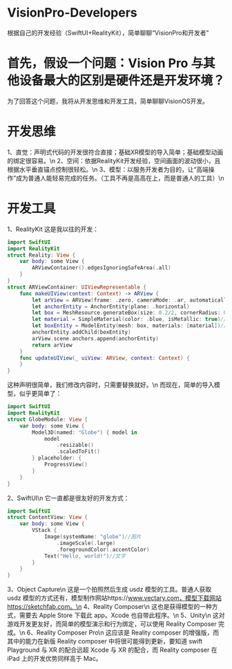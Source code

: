 # VisionPro-Developers
根据自己的开发经验（SwiftUI+RealityKit），简单聊聊“VisionPro和开发者”
# 首先，假设一个问题：Vision Pro 与其他设备最大的区别是硬件还是开发环境？
为了回答这个问题，我将从开发思维和开发工具，简单聊聊VisionOS开发。
# 开发思维
1、直觉：声明式代码的开发很符合直接；基础XR模型的导入简单；基础模型动画的绑定很容易。\n
2、空间：依据RealityKit开发经验，空间画面的波动很小，且根据水平垂直锚点控制很轻松。\n
3、模型：以服务开发者为目的，让“高端操作”成为普通人能轻易完成的任务。（工具不再是高高在上，而是普通人的工具）\n
# 开发工具
1、RealityKit
这是我以往的开发：
```swift
import SwiftUI
import RealityKit
struct Reality: View {
    var body: some View {
        ARViewContainer().edgesIgnoringSafeArea(.all)
    }
}
struct ARViewContainer: UIViewRepresentable {
    func makeUIView(context: Context) -> ARView {
        let arView = ARView(frame: .zero, cameraMode: .ar, automaticallyConfigureSession: true)
        let anchorEntity = AnchorEntity(plane: .horizontal)
        let box = MeshResource.generateBox(size: 0.2/2, cornerRadius: 0.05/5)//形状
        let material = SimpleMaterial(color: .blue, isMetallic: true)//颜色
        let boxEntity = ModelEntity(mesh: box, materials: [material])//实体(正方体=颜色+形状)
        anchorEntity.addChild(boxEntity)
        arView.scene.anchors.append(anchorEntity)
        return arView
    }
    func updateUIView(_ uiView: ARView, context: Context) {
    }
}
```
这种声明很简单，我们修改内容时，只需要替换就好。\n
而现在，简单的导入模型，似乎更简单了：
```swift
import SwiftUI
import RealityKit
struct GlobeModule: View {
    var body: some View {
        Model3D(named: "Globe") { model in
            model
                .resizable()
                .scaledToFit()
        } placeholder: {
          	ProgressView()
        }
    }
}
```
2、SwiftUI\n
它一直都是很友好的开发方式：
```swift
import SwiftUI
struct ContentView: View {
    var body: some View {
        VStack {
            Image(systemName: "globe")//图片
                .imageScale(.large)
                .foregroundColor(.accentColor)
            Text("Hello, world!")//文字
        }
    }
}
```
3、Object Capture\n
这是一个拍照然后生成 usdz 模型的工具。普通人获取 usdz 模型的方式还有，模型制作网站https://www.vectary.com，模型下载网站https://sketchfab.com。\n
4、Reality Composer\n
这也是获得模型的一种方式，需要去 Apple Store 下载此 app。Xcode 也自带此程序。\n
5、Unity\n
这对游戏开发更友好，而简单的模型演示和行为绑定，可以使用 Reality Composer 完成。\n
6、Reality Composer Pro\n
这应该是 Reality composer 的增强版，而其中的能力在新版 Reality composer 中将很可能得到更新，要知道 swift Playground 与 XR 的配合远超 Xcode 与 XR 的配合，而 Reality composer 在 iPad 上的开发优势同样高于 Mac。
